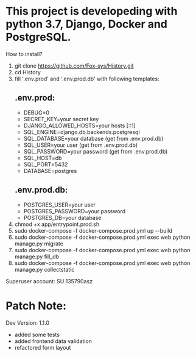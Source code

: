 # This project is developeding with python 3.7, Django, Docker and PostgreSQL.
How to install?
1) git clone https://github.com/Fox-sys/History.git
2) cd History
3) fill '.env.prod' and '.env.prod.db' with following templates: 
    ## .env.prod:
    - DEBUG=0
    - SECRET_KEY=your secret key
    - DJANGO_ALLOWED_HOSTS=your hosts [::1]
    - SQL_ENGINE=django.db.backends.postgresql
    - SQL_DATABASE=your database (get from .env.prod.db)
    - SQL_USER=your user (get from .env.prod.db)
    - SQL_PASSWORD=your password (get from .env.prod.db)
    - SQL_HOST=db
    - SQL_PORT=5432
    - DATABASE=postgres
    ## .env.prod.db:
    - POSTGRES_USER=your user
    - POSTGRES_PASSWORD=your password
    - POSTGRES_DB=your database
4) chmod +x app/entrypoint.prod.sh
5) sudo docker-compose -f docker-compose.prod.yml up --build
6) sudo docker-compose -f docker-compose.prod.yml exec web python manage.py migrate
7) sudo docker-compose -f docker-compose.prod.yml exec web python manage.py fill_db
8) sudo docker-compose -f docker-compose.prod.yml exec web python manage.py collectstatic

Superuser account: SU 135790asz

# Patch Note:
Dev Version: 1.1.0

- added some tests
- added frontend data validation
- refactored form layout  